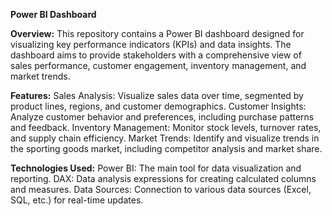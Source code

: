 **Power BI Dashboard**

**Overview:**
This repository contains a Power BI dashboard designed for visualizing key performance indicators (KPIs) and data insights. The dashboard aims to provide stakeholders with a comprehensive view of sales performance, customer engagement, inventory management, and market trends.

**Features:**
Sales Analysis: Visualize sales data over time, segmented by product lines, regions, and customer demographics.
Customer Insights: Analyze customer behavior and preferences, including purchase patterns and feedback.
Inventory Management: Monitor stock levels, turnover rates, and supply chain efficiency.
Market Trends: Identify and visualize trends in the sporting goods market, including competitor analysis and market share.

**Technologies Used:**
Power BI: The main tool for data visualization and reporting.
DAX: Data analysis expressions for creating calculated columns and measures.
Data Sources: Connection to various data sources (Excel, SQL, etc.) for real-time updates.
